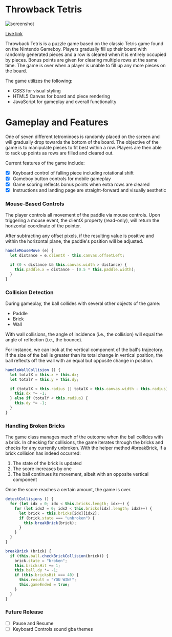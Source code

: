 # Throwback Tetris

![screenshot](http://res.cloudinary.com/ac31624/image/upload/v1496421275/Screen_Shot_2017-06-02_at_9.33.16_AM_tm5nja.png)

[Live link](https://alnchen.github.io/tetris/)

Throwback Tetris is a puzzle game based on the classic Tetris game found on the Nintendo Gameboy. Players gradually fill up their board with randomly generated pieces and a row is cleared when it is entirely occupied by pieces. Bonus points are given for clearing multiple rows at the same time. The game is over when a player is unable to fill up any more pieces on the board.

The game utilizes the following:

- CSS3 for visual styling
- HTML5 Canvas for board and piece rendering
- JavaScript for gameplay and overall functionality


# Gameplay and Features

One of seven different tetrominoes is randomly placed on the screen and will gradually drop towards the bottom of the board. The objective of the game is to manipulate pieces to fit best within a row. Players are then able to rack up points as rows are filled and cleared out.

Current features of the game include:

- [X] Keyboard control of falling piece including rotational shift
- [X] Gameboy button controls for mobile gameplay
- [X] Game scoring reflects bonus points when extra rows are cleared
- [X] Instructions and landing page are straight-forward and visually aesthetic

### Mouse-Based Controls

The player controls all movement of the paddle via mouse controls. Upon triggering a mouse event, the clientX property (read-only), will return the horizontal coordinate of the pointer.

After subtracting any offset pixels, if the resulting value is positive and within the horizontal plane, the paddle's position will be adjusted.

```javascript
handleMouseMove (e) {
  let distance = e.clientX - this.canvas.offsetLeft;

  if (0 < distance && this.canvas.width > distance) {
    this.paddle.x = distance - (0.5 * this.paddle.width);
  }
}
```

### Collision Detection

During gameplay, the ball collides with several other objects of the game:

- Paddle
- Brick
- Wall

With wall collisions, the angle of incidence (i.e., the collision) will equal the angle of reflection (i.e., the bounce).

For instance, we can look at the vertical component of the ball's trajectory. If the size of the ball is greater than its total change in vertical position, the ball reflects off the wall with an equal but opposite change in position.

```javascript
handleWallCollision () {
  let totalX = this.x + this.dx;
  let totalY = this.y + this.dy;

  if (totalX < this.radius || totalX > this.canvas.width - this.radius) {
    this.dx *= -1;
  } else if (totalY < this.radius) {
    this.dy *= -1;
  }
}
```

### Handling Broken Bricks

The game class manages much of the outcome when the ball collides with a brick. In checking for collisions, the game iterates through the bricks and checks for any currently unbroken. With the helper method #breakBrick, if a brick collision has indeed occurred:

1. The state of the brick is updated
2. The score increases by one
3. The ball continues its movement, albeit with an opposite vertical component

Once the score reaches a certain amount, the game is over.

```javascript
detectCollisions () {
  for (let idx = 0; idx < this.bricks.length; idx++) {
    for (let idx2 = 0; idx2 < this.bricks[idx].length; idx2++) {
      let brick = this.bricks[idx][idx2];
      if (brick.state === "unbroken") {
        this.breakBrick(brick);
      }
    }
  }
}

breakBrick (brick) {
  if (this.ball.checkBrickCollision(brick)) {
    brick.state = "broken";
    this.bricksHit += 1;
    this.ball.dy *= -1;
    if (this.bricksHit === 40) {
      this.result = "YOU WIN!";
      this.gameEnded = true;
    }
  }
}
```

### Future Release
* [ ] Pause and Resume
* [ ] Keyboard Controls
sound
gba themes
